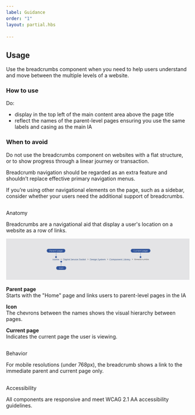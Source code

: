 ```yaml
---
label: Guidance
order: "1"
layout: partial.hbs

---
```

## Usage

Use the breadcrumbs component when you need to help users understand and move between the multiple levels of a website.

### How to use

Do:

* display in the top left of the main content area above the page title
* reflect the names of the parent-level pages ensuring you use the same labels and casing as the main IA

### When to avoid

Do not use the breadcrumbs component on websites with a flat structure, or to show progress through a linear journey or transaction.

Breadcrumb navigation should be regarded as an extra feature and shouldn’t replace effective primary navigation menus.

If you’re using other navigational elements on the page, such as a sidebar, consider whether your users need the additional support of breadcrumbs.

##   
Anatomy

Breadcrumbs are a navigational aid that display a user's location on a website as a row of links.

![](/assets/images/breadcrumb-anatomy-1.png)

**Parent page**  
Starts with the "Home" page and links users to parent-level pages in the IA

**Icon**  
The chevrons between the names shows the visual hierarchy between pages.

**Current page**  
Indicates the current page the user is viewing.

##   
Behavior

For mobile resolutions (under 768px), the breadcrumb shows a link to the immediate parent and current page only.

##   
Accessibility

All components are responsive and meet WCAG 2.1 AA accessibility guidelines.